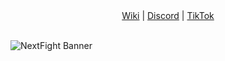 <div align="center">
  <a href="https://github.com/NextFightNetwork/Wiki/wiki">Wiki</a> |
  <a href="https://discord.gg/ZXvGT8uMD3">Discord</a> |
  <a href="https://tiktok.com/@nextfight.net">TikTok</a>
</div>  
<br>

![NextFight Banner](https://github.com/NextFightNetwork/.github/assets/114857048/b83342e0-107e-4c43-81d3-4648ef48bd8d)
